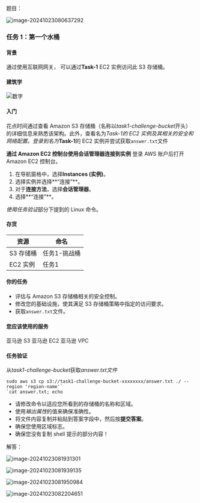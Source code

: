 题目：

![image-20241023080637292](./img/image-20241023080637292.png)





### 任务 1：第一个水桶

#### 背景

通过使用互联网网关， 可以通过**Task-1** EC2 实例访问此 S3 存储桶。

#### 建筑学

![数字](https://aws-jam-challenge-resources.s3.amazonaws.com/s-3-zero-trust/s3task1.png)

#### 入门

花点时间通过查看 Amazon S3 存储桶（名称以*task1-challenge-bucket*开头）的详细信息来熟悉该架构。此外，查看名为*Task-1的 EC2 实例及其相关的安全和网络配置。登录到名为***Task-1**的 EC2 实例并尝试获取`answer.txt`文件

**通过 Amazon EC2 控制台使用会话管理器连接到实例**
登录 AWS 账户后打开 Amazon EC2 控制台。

1. 在导航窗格中，选择**Instances (实例)**。
2. 选择实例并选择**“连接”**。
3. 对于**连接方法**，选择**会话管理器**。
4. 选择**“连接”**。

*使用任务验证*部分下提到的 Linux 命令。

#### 存货

| 资源      | 命名         |
| --------- | ------------ |
| S3 存储桶 | 任务1-挑战桶 |
| EC2 实例  | 任务1        |

#### 你的任务

- 评估与 Amazon S3 存储桶相关的安全控制。
- 修改您的基础设施，使其满足 S3 存储桶策略中指定的访问要求。
- 获取`answer.txt`文件。

#### 您应该使用的服务

亚马逊 S3
亚马逊 EC2
亚马逊 VPC

#### 任务验证

从*task1-challenge-bucket*获取*answer.txt文件*

```
sudo aws s3 cp s3://task1-challenge-bucket-xxxxxxxx/answer.txt ./ --region 'region-name'`
`cat answer.txt; echo
```

- 请修改命令以适应您所看到的存储桶的名称和区域。
- 使用*输出属性*的值来确保准确性。
- 将文件内容复制并粘贴到答案字段中，然后按**提交答案**。
- 确保您使用区域标志。
- 确保您没有复制 shell 提示的部分内容！



解答：

![image-20241023081931301](./img/image-20241023081931301.png)

![image-20241023081939135](./img/image-20241023081939135.png)

![image-20241023081950984](./img/image-20241023081950984.png)

![image-20241023082204651](./img/image-20241023082204651.png)